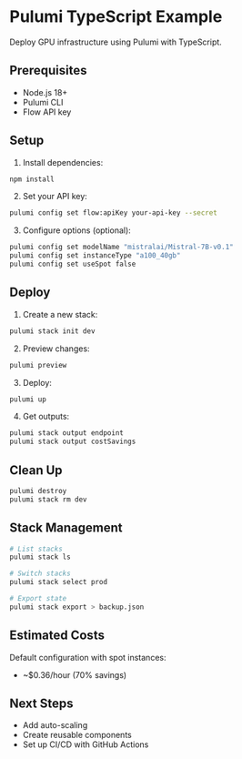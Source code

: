 # Pulumi TypeScript Example

Deploy GPU infrastructure using Pulumi with TypeScript.

## Prerequisites

- Node.js 18+
- Pulumi CLI
- Flow API key

## Setup

1. Install dependencies:
```bash
npm install
```

2. Set your API key:
```bash
pulumi config set flow:apiKey your-api-key --secret
```

3. Configure options (optional):
```bash
pulumi config set modelName "mistralai/Mistral-7B-v0.1"
pulumi config set instanceType "a100_40gb"
pulumi config set useSpot false
```

## Deploy

1. Create a new stack:
```bash
pulumi stack init dev
```

2. Preview changes:
```bash
pulumi preview
```

3. Deploy:
```bash
pulumi up
```

4. Get outputs:
```bash
pulumi stack output endpoint
pulumi stack output costSavings
```

## Clean Up

```bash
pulumi destroy
pulumi stack rm dev
```

## Stack Management

```bash
# List stacks
pulumi stack ls

# Switch stacks
pulumi stack select prod

# Export state
pulumi stack export > backup.json
```

## Estimated Costs

Default configuration with spot instances:
- ~$0.36/hour (70% savings)

## Next Steps

- Add auto-scaling
- Create reusable components
- Set up CI/CD with GitHub Actions